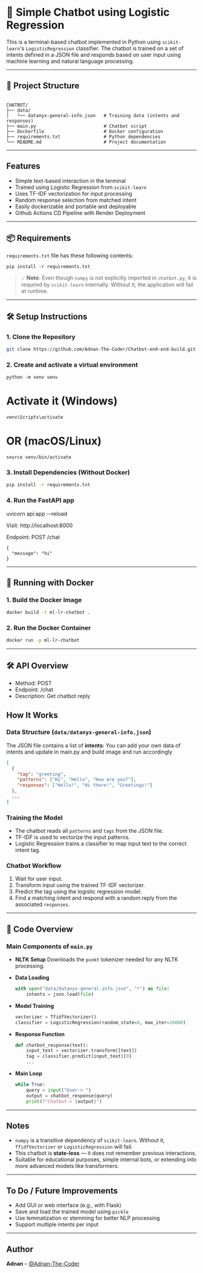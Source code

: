 
# 🤖 Simple Chatbot using Logistic Regression

This is a terminal-based chatbot implemented in Python using `scikit-learn`'s `LogisticRegression` classifier. The chatbot is trained on a set of intents defined in a JSON file and responds based on user input using machine learning and natural language processing.

---

## 📁 Project Structure

```

CHATBOT/
├── data/
│   └── datanyx-general-info.json   # Training data (intents and responses)
├── main.py                         # Chatbot script
├── Dockerfile                      # Docker configuration
├── requirements.txt                # Python dependencies
└── README.md                       # Project documentation

```

---

##  Features

- Simple text-based interaction in the terminal
- Trained using Logistic Regression from `scikit-learn`
- Uses TF-IDF vectorization for input processing
- Random response selection from matched intent
- Easily dockerizable and portable and deployable
- Github Actions CD Pipeline with Render Deployment

---

## 📦 Requirements

`requirements.txt` file has these following contents:

```
pip install -r requirements.txt
```

> 💡 **Note**: Even though `numpy` is not explicitly imported in `chatbot.py`, it is required by `scikit-learn` internally. Without it, the application will fail at runtime.

---

## 🛠️ Setup Instructions

### 1. Clone the Repository

```bash
git clone https://github.com/Adnan-The-Coder/Chatbot-end-end-build.git
```

### 2. Create and activate a virtual environment
```
python -m venv venv
```
# Activate it (Windows)
```
venv\Scripts\activate
```
# OR (macOS/Linux)
```
source venv/bin/activate
```

### 3. Install Dependencies (Without Docker)

```bash
pip install -r requirements.txt
```

### 4. Run the FastAPI app
uvicorn api:app --reload


Visit: http://localhost:8000

Endpoint: POST /chat
```
{
  "message": "hi"
}
```

---

## 🐳 Running with Docker

### 1. Build the Docker Image

```bash
docker build -t ml-lr-chatbot .
```

### 2. Run the Docker Container

```bash
docker run -p ml-lr-chatbot
```

---

## 🛠 API Overview
- Method:	POST
- Endpoint:	/chat
- Description: Get chatbot reply

##  How It Works

### Data Structure (`data/datanyx-general-info.json`)

The JSON file contains a list of **intents**:
You can add your own data of intents and update in main.py and build image and run accordingly

```json
[
  {
    "tag": "greeting",
    "patterns": ["Hi", "Hello", "How are you?"],
    "responses": ["Hello!", "Hi there!", "Greetings!"]
  },
  ...
]
```

### Training the Model

* The chatbot reads all `patterns` and `tags` from the JSON file.
* TF-IDF is used to vectorize the input patterns.
* Logistic Regression trains a classifier to map input text to the correct intent tag.

### Chatbot Workflow

1. Wait for user input.
2. Transform input using the trained TF-IDF vectorizer.
3. Predict the tag using the logistic regression model.
4. Find a matching intent and respond with a random reply from the associated `responses`.

---

## 📜 Code Overview

### Main Components of `main.py`

* **NLTK Setup**
  Downloads the `punkt` tokenizer needed for any NLTK processing.

* **Data Loading**

  ```python
  with open("data/datanyx-general-info.json", "r") as file:
      intents = json.load(file)
  ```

* **Model Training**

  ```python
  vectorizer = TfidfVectorizer()
  classifier = LogisticRegression(random_state=0, max_iter=10000)
  ```

* **Response Function**

  ```python
  def chatbot_response(text):
      input_text = vectorizer.transform([text])
      tag = classifier.predict(input_text)[0]
      ...
  ```

* **Main Loop**

  ```python
  while True:
      query = input("User-> ")
      output = chatbot_response(query)
      print(f"Chatbot-> {output}")
  ```

---

##  Notes

* `numpy` is a transitive dependency of `scikit-learn`. Without it, `TfidfVectorizer` or `LogisticRegression` will fail.
* This chatbot is **state-less** — it does not remember previous interactions.
* Suitable for educational purposes, simple internal bots, or extending into more advanced models like transformers.

---

##  To Do / Future Improvements

* Add GUI or web interface (e.g., with Flask)
* Save and load the trained model using `pickle`
* Use lemmatization or stemming for better NLP processing
* Support multiple intents per input

---

##  Author

**Adnan** – [@Adnan-The-Coder](https://github.com/Adnan-The-Coder)

